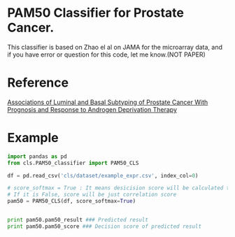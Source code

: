 # PAM50 Classifier for Prostate Cancer.
This classifier is based on Zhao el al on JAMA for the microarray data, and if you have error or question for this code, let me know.(NOT PAPER)

# Reference
[Associations of Luminal and Basal Subtyping of Prostate Cancer With Prognosis and Response to Androgen Deprivation Therapy](http://jamanetwork.com/journals/jamaoncology/article-abstract/2626510)

# Example
```Python
import pandas as pd
from cls.PAM50_classifier import PAM50_CLS

df = pd.read_csv('cls/dataset/example_expr.csv', index_col=0)

# score_softmax = True : It means desicision score will be calculated to softmax(0~1).
# If it is False, score will be just correlation score
pam50 = PAM50_CLS(df, score_softmax=True)


print pam50.pam50_result ### Predicted result
print pam50.pam50_score ### Decision score of predicted result

```
